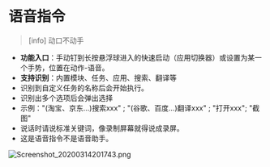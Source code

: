 # 语音指令

> \[info\] 动口不动手

* **功能入口**：手动钉到长按悬浮球进入的快速启动（应用切换器）或设置为某一个手势，位置在动作-语音。
* **支持识别**：内置模块、任务、应用、搜索、翻译等
* 识别到自定义任务的名称后会开始执行。
* 识别出多个选项后会弹出选择
* 示例："\(淘宝、京东...\)搜索xxx" ; "\(谷歌、百度...\)翻译xxx" ; "打开xxx"; "截图"
* 说话时请说标准关键词，像录制屏幕就得说成录屏。
* 这是语音指令不是语音助手。

![Screenshot\_20200314201743.png](http://ww1.sinaimg.cn/large/6b1dd0a7ly1gctq0l4x4tj20u00ue75o.jpg)

